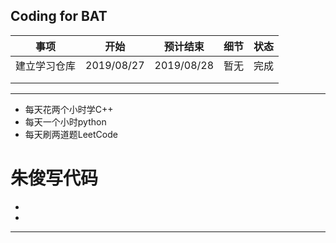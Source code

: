 ##  Coding for BAT



| 事项            | 开始          | 预计结束      | 细节 | 状态     |
| :-------------: | :-----------: | :-----------: | :--: | :------: |
| 建立学习仓库 | 2019/08/27 | 2019/08/28 | 暂无 | 完成 |
|  |||||
|  |||||


---

- 每天花两个小时学C++
- 每天一个小时python
- 每天刷两道题LeetCode

#  朱俊写代码

- 
- 

---







